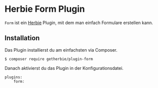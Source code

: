 # Herbie Form Plugin

`Form` ist ein [Herbie](http://github.com/getherbie/herbie) Plugin, mit dem man einfach Formulare erstellen kann.

## Installation

Das Plugin installierst du am einfachsten via Composer.

	$ composer require getherbie/plugin-form

Danach aktivierst du das Plugin in der Konfigurationsdatei.

    plugins:
        form:
